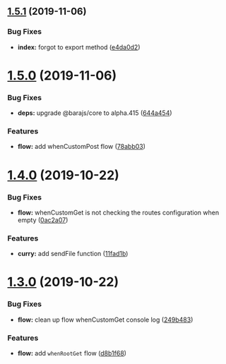 ## [1.5.1](https://github.com/barajs/express/compare/v1.5.0...v1.5.1) (2019-11-06)


### Bug Fixes

* **index:** forgot to export method ([e4da0d2](https://github.com/barajs/express/commit/e4da0d254cc28d0db7eb028b46a646468e026ef2))

# [1.5.0](https://github.com/barajs/express/compare/v1.4.0...v1.5.0) (2019-11-06)


### Bug Fixes

* **deps:** upgrade @barajs/core to alpha.415 ([644a454](https://github.com/barajs/express/commit/644a454e8a117a432dcf76407cc121a67e61f3ba))


### Features

* **flow:** add whenCustomPost flow ([78abb03](https://github.com/barajs/express/commit/78abb03e186c205db0a07353c6f636eae0466d67))

# [1.4.0](https://github.com/barajs/express/compare/v1.3.0...v1.4.0) (2019-10-22)


### Bug Fixes

* **flow:** whenCustomGet is not checking the routes configuration when empty ([0ac2a07](https://github.com/barajs/express/commit/0ac2a075eb51b50f1773fd337f19d38141c9841f))


### Features

* **curry:** add sendFile function ([11fad1b](https://github.com/barajs/express/commit/11fad1b664d5cf772529a9c52154645be09aec51))

# [1.3.0](https://github.com/barajs/express/compare/v1.2.1...v1.3.0) (2019-10-22)


### Bug Fixes

* **flow:** clean up flow whenCustomGet console log ([249b483](https://github.com/barajs/express/commit/249b4832d342800b3dec17b04234a2d14521c22a))


### Features

* **flow:** add `whenRootGet` flow ([d8b1f68](https://github.com/barajs/express/commit/d8b1f6813421bca0e3666d8d35fa7132ef5df57d))
